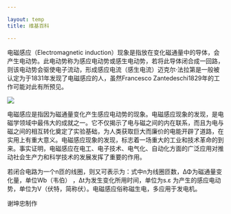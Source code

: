 ```yaml
---

layout: temp
title: 维基百科

---
```


电磁感应（Electromagnetic induction）现象是指放在变化磁通量中的导体，会产生电动势。此电动势称为感应电动势或感生电动势，若将此导体闭合成一回路，则该电动势会驱使电子流动，形成感应电流（感生电流）迈克尔·法拉第是一般被认定为于1831年发现了电磁感应的人，虽然Francesco Zantedeschi1829年的工作可能对此有所预见。

![](http://a0.att.hudong.com/00/55/01300000279467122714554764688.jpg)

电磁感应是指因为磁通量变化产生感应电动势的现象。电磁感应现象的发现，是电磁学领域中最伟大的成就之一。它不仅揭示了电与磁之间的内在联系，而且为电与磁之间的相互转化奠定了实验基础，为人类获取巨大而廉价的电能开辟了道路，在实用上有重大意义。电磁感应现象的发现，标志着一场重大的工业和技术革命的到来。事实证明，电磁感应在电工、电子技术、电气化、自动化方面的广泛应用对推动社会生产力和科学技术的发展发挥了重要的作用。

若闭合电路为一个n匝的线圈，则又可表示为：式中n为线圈匝数，ΔΦ为磁通量变化量，单位Wb（韦伯） ，Δt为发生变化所用时间，单位为s.ε 为产生的感应电动势，单位为V（伏特，简称伏）。电磁感应俗称磁生电，多应用于发电机。

谢坤忠制作
